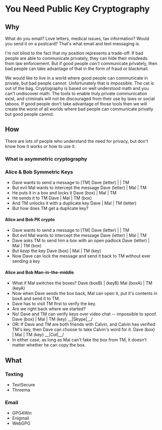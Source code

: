 # You Need Public Key Cryptography

## Why

What do you email? Love letters, medical issues, tax information?
Would you send it on a postcard? That's what email and text messaging is.

I'm not blind to the fact that my position represents a trade-off.
If bad people are able to communicate privately, they can hide their misdeeds from law enforcement.
But if good people *can't* communicate privately, then bad people can take advantage of that in the form of fraud or blackmail.

We would like to live in a world where good people can communicate in private, but bad people cannot. Unfortunately that is impossible.
The cat is out of the bag. Cryptography is based on well understood math and you can't undiscover math.
The tools to enable truly private communication exist, and criminals will not be discouraged from their use by laws or social taboos.
If good people don't take advantage of those tools then we will create the worst of all worlds where bad people can communicate privatly but good people cannot.
 
## How

There are lots of people who understand the need for privacy, but don't know how it works or how to use it.

### What is asymmetric cryptography

### Alice & Bob Symmetric Keys

- Dave wants to send a message to [TM]
	Dave (letter) | | TM
- But evil Mal wants to intercept the message
	Dave (letter) | Mal | TM
- He puts it in a box and locks it
	Dave (box) | Mal | TM
- He sends it to TM
	Dave | Mal | TM (box)
- And TM unlocks it with a duplicate key
	Dave | Mal | TM (letter)
- But how does TM get a duplicate key?

#### Alice and Bob PK crypto

- Dave wants to send a message to [TM]
	Dave (letter) | | TM
- But evil Mal wants to intercept the message
	Dave (letter) | Mal | TM
- Dave asks TM to send him a box with an open padlock
	Dave (letter) | Mal | TM (box)
- But *keep* the key
	Dave (box) | Mal | TM (key)
- Now Dave can lock the message and send it back to TM without ever sending a key

#### Alice and Bob Man-in-the-middle

- What if Mal switches the boxes?
	Dave (boxB) | (keyB) Mal (boxA) | TM (keyA)
- Now when Dave sends the box back, Mal can open it, put it's contents in boxA and send it to TM.
- Dave has to visit TM first to verify the key.
- Are we right back where we started?
- No! Dave and TM can verify keys over video chat -- impossible to spoof.
	Dave (box) | Mal | TM (key)
	        \__|Skype|__/
- OR: If Dave and TM are both friends with Calvin, and Calvin has verified TM's key, then Dave can choose to take Calvin's word for it.
	Dave (box) | Mal | TM (key)
	        \__|_Cal_|__/
- In either case, as long as Mal can't fake the box from TM, it doesn't matter whether he can copy the box.

## What

### Texting

- TextSecure
- Threema

### Email

- GPG4Win
- Enigmail
- WebGPG

